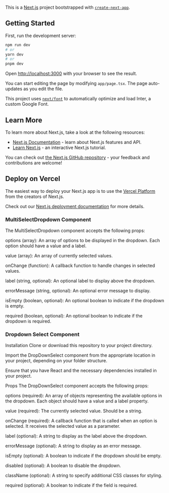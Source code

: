 This is a [Next.js](https://nextjs.org/) project bootstrapped with [`create-next-app`](https://github.com/vercel/next.js/tree/canary/packages/create-next-app).

## Getting Started

First, run the development server:

```bash
npm run dev
# or
yarn dev
# or
pnpm dev
```

Open [http://localhost:3000](http://localhost:3000) with your browser to see the result.

You can start editing the page by modifying `app/page.tsx`. The page auto-updates as you edit the file.

This project uses [`next/font`](https://nextjs.org/docs/basic-features/font-optimization) to automatically optimize and load Inter, a custom Google Font.

## Learn More

To learn more about Next.js, take a look at the following resources:

- [Next.js Documentation](https://nextjs.org/docs) - learn about Next.js features and API.
- [Learn Next.js](https://nextjs.org/learn) - an interactive Next.js tutorial.

You can check out [the Next.js GitHub repository](https://github.com/vercel/next.js/) - your feedback and contributions are welcome!

## Deploy on Vercel

The easiest way to deploy your Next.js app is to use the [Vercel Platform](https://vercel.com/new?utm_medium=default-template&filter=next.js&utm_source=create-next-app&utm_campaign=create-next-app-readme) from the creators of Next.js.

Check out our [Next.js deployment documentation](https://nextjs.org/docs/deployment) for more details.




### MultiSelectDropdown Component
The MultiSelectDropdown component accepts the following props:

options (array): An array of options to be displayed in the dropdown. Each option should have a value and a label.

value (array): An array of currently selected values.

onChange (function): A callback function to handle changes in selected values.

label (string, optional): An optional label to display above the dropdown.

errorMessage (string, optional): An optional error message to display.

isEmpty (boolean, optional): An optional boolean to indicate if the dropdown is empty.

required (boolean, optional): An optional boolean to indicate if the dropdown is required.


### Dropdown Select Component

Installation
Clone or download this repository to your project directory.

Import the DropDownSelect component from the appropriate location in your project, depending on your folder structure.

Ensure that you have React and the necessary dependencies installed in your project.

Props
The DropDownSelect component accepts the following props:

options (required): An array of objects representing the available options in the dropdown. Each object should have a value and a label property.

value (required): The currently selected value. Should be a string.

onChange (required): A callback function that is called when an option is selected. It receives the selected value as a parameter.

label (optional): A string to display as the label above the dropdown.

errorMessage (optional): A string to display as an error message.

isEmpty (optional): A boolean to indicate if the dropdown should be empty.

disabled (optional): A boolean to disable the dropdown.

className (optional): A string to specify additional CSS classes for styling.

required (optional): A boolean to indicate if the field is required.